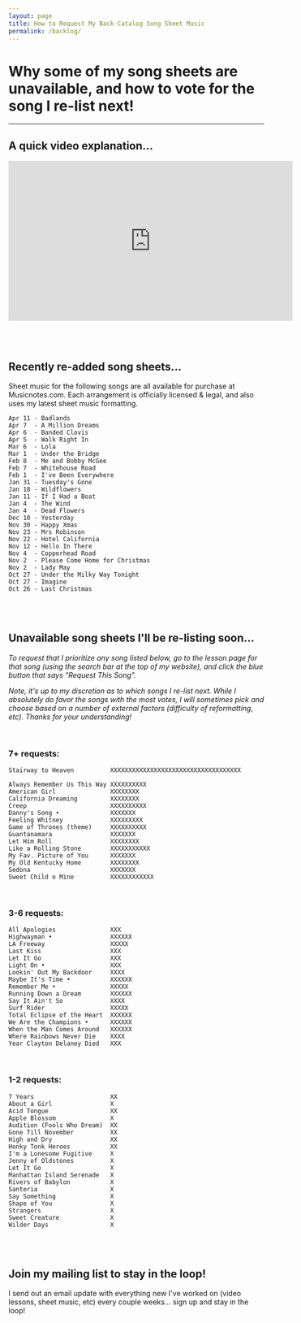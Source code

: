 ```yaml
---
layout: page
title: How to Request My Back-Catalog Song Sheet Music
permalink: /backlog/
---
```


<h1>Why some of my song sheets are unavailable, and how to vote for the song I re-list next!</h1>

<hr />

<h2>A quick video explanation...</h2>

<iframe width="560" height="315" src="https://www.youtube.com/embed/LlmYxrMCRHE" frameborder="0" allow="accelerometer; autoplay; encrypted-media; gyroscope; picture-in-picture" allowfullscreen></iframe>

<br /><br />

<h2>Recently re-added song sheets...</h2>

Sheet music for the following songs are all available for purchase at Musicnotes.com. Each arrangement is officially licensed & legal, and also uses my latest sheet music formatting.

    Apr 11 - Badlands
    Apr 7  - A Million Dreams
    Apr 6  - Banded Clovis
    Apr 5  - Walk Right In
    Mar 6  - Lola
    Mar 1  - Under the Bridge
    Feb 8  - Me and Bobby McGee
    Feb 7  - Whitehouse Road
    Feb 1  - I've Been Everywhere
    Jan 31 - Tuesday's Gone
    Jan 18 - Wildflowers
    Jan 11 - If I Had a Boat
    Jan 4  - The Wind
    Jan 4  - Dead Flowers
    Dec 10 - Yesterday
    Nov 30 - Happy Xmas
    Nov 23 - Mrs Robinson
    Nov 22 - Hotel California
    Nov 12 - Hello In There
    Nov 4  - Copperhead Road
    Nov 2  - Please Come Home for Christmas
    Nov 2  - Lady May
    Oct 27 - Under the Milky Way Tonight
    Oct 27 - Imagine
    Oct 26 - Last Christmas

<br /><br />

<h2>Unavailable song sheets I'll be re-listing soon...</h2>

<p><em>To request that I prioritize any song listed below, go to the lesson page for that song (using the search bar at the top of my website), and click the blue button that says "Request This Song".</em></p>

<p><em>Note, it's up to my discretion as to which songs I re-list next. While I absolutely do favor the songs with the most votes, I will sometimes pick and choose based on a number of external factors (difficulty of reformatting, etc). Thanks for your understanding!</em></p>

<br />

<h3>7+ requests:</h3>

    Stairway to Heaven          XXXXXXXXXXXXXXXXXXXXXXXXXXXXXXXXXXXX

    Always Remember Us This Way XXXXXXXXXX
    American Girl               XXXXXXXX
    California Dreaming         XXXXXXXX
    Creep                       XXXXXXXXXX
    Danny's Song •              XXXXXXX
    Feeling Whitney             XXXXXXXXX
    Game of Thrones (theme)     XXXXXXXXXX
    Guantanamara                XXXXXXX
    Let Him Roll                XXXXXXXX
    Like a Rolling Stone        XXXXXXXXXXX
    My Fav. Picture of You      XXXXXXX
    My Old Kentucky Home        XXXXXXXX
    Sedona                      XXXXXXX
    Sweet Child o Mine          XXXXXXXXXXXX

<br />
<h3>3-6 requests:</h3>

    All Apologies               XXX
    Highwayman •                XXXXXX
    LA Freeway                  XXXXX
    Last Kiss                   XXX
    Let It Go                   XXX
    Light On •                  XXX
    Lookin' Out My Backdoor     XXXX
    Maybe It's Time •           XXXXXX
    Remember Me •               XXXXX
    Running Down a Dream        XXXXXX
    Say It Ain't So             XXXX
    Surf Rider                  XXXXX
    Total Eclipse of the Heart  XXXXXX
    We Are the Champions •      XXXXXX
    When the Man Comes Around   XXXXXX
    Where Rainbows Never Die    XXXX
    Year Clayton Delaney Died   XXX

<br />
<h3>1-2 requests:</h3>

    7 Years                     XX
    About a Girl                X
    Acid Tongue                 XX
    Apple Blossom               X
    Audition (Fools Who Dream)  XX
    Gone Till November          XX
    High and Dry                XX
    Honky Tonk Heroes           XX
    I'm a Lonesome Fugitive     X
    Jenny of Oldstones          X
    Let It Go                   X
    Manhattan Island Serenade   X
    Rivers of Babylon           X
    Santeria                    X  
    Say Something               X
    Shape of You                X
    Strangers                   X
    Sweet Creature              X
    Wilder Days                 X

<br /><br />

<h2>Join my mailing list to stay in the loop!</h2>
<p>I send out an email update with everything new I've worked on (video lessons, sheet music, etc) every couple weeks... sign up and stay in the loop!</p>
<script async data-uid="200aea9186" src="https://songnotes.ck.page/200aea9186/index.js"></script>
